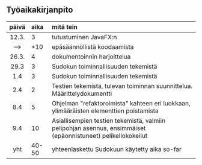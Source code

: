## Työaikakirjanpito

| päivä | aika | mitä tein  |
| :----:|:-----| :-----|
| 12.3. |  3   | tutustuminen JavaFX:n |
| -->   | +10  | epäsäännöllistä koodaamista |
| 26.3. |  4   | dokumentoinnin harjoittelua |
| 29.3  |  3   | Sudokun toiminnallisuuden tekemistä |
| 1.4   |  3   | Sudokun toiminnallisuuden tekemistä |
| 2.4   |  2   | Testien tekemistä, tulevan toiminnan suunnittelua. Määrittelydokumentti |
| 8.4 | 5 | Ohjelman "refaktoroimista" kahteen eri luokkaan, ylimääräisten elementtien poistamista |
| 9.4 | 10 | Asiallisempien testien tekemistä, valmiin pelipohjan asennus, ensimmäiset (epäonnistuneet) pelikellokokeilut |
| yht   | 40-50 | yhteenlaskettu Sudokuun käytetty aika so-far |
